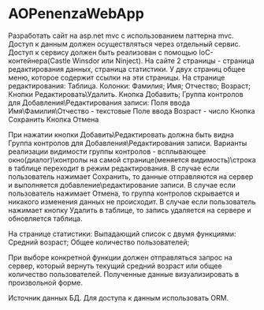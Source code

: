 # AOPenenzaWebApp
Разработать сайт на asp.net mvc с использованием паттерна mvc. Доступ к данным должен осуществляться через отдельный сервис. Доступ к сервису должен быть реализован с помощью IoC-контейнера(Castle Winsdor или Ninject). На сайте 2 страницы - страница редактирования данных, страница статистики. У двух страниц общее меню, которое содержит ссылки на эти страницы. 
На странице редактирования:
Таблица. Колонки:
Фамилия;
Имя;
Отчество;
Возраст;
Кнопки Редактировать\Удалить.
Кнопка Добавить;
Группа контролов для Добавления\Редактирования записи:
Поля ввода Имя\Фамилия\Отчество - текстовые
Поле ввода Возраст - число
Кнопка Сохранить
Кнопка Отмена

При нажатии кнопки Добавить\Редактировать должна быть видна Группа контролов для Добавления\Редактирования записи. Варианты реализации видимости группы контролов - всплывающее окно(диалог)\контролы на самой странице(меняется видимость)\строка в таблице переходит в режим редактирования. В случае если пользователь нажимает Сохранить, то данные отправляются на сервер и выполняется добавление\редактирование записи. В случае если пользователь нажимает Отмена, то группа контролов скрывается и никакого изменения данных не происходит. В случае если пользователь нажимает кнопку Удалить в таблице, то запись удаляется на сервере и обновляется таблица.

На странице статистики:
Выпадающий список с двумя функциями:
Средний возраст;
Общее количество пользователей;

При выборе конкретной функции должен отправляться запрос на сервер, который вернуть текущий средний возраст или общее количество пользователей. Полученные данные визуализировать в произвольной форме.

Источник данных БД. Для доступа к данным использовать ORM.
